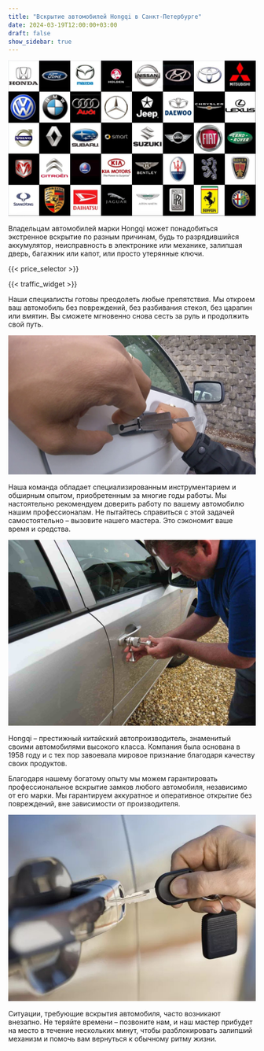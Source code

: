 ```yaml
---
title: "Вскрытие автомобилей Hongqi в Санкт-Петербурге"
date: 2024-03-19T12:00:00+03:00
draft: false
show_sidebar: true
---
```


![логотипы авто](../car_logo.jpg)

Владельцам автомобилей марки Hongqi может понадобиться экстренное вскрытие по разным причинам, будь то разрядившийся аккумулятор, неисправность в электронике или механике, залипшая дверь, багажник или капот, или просто утерянные ключи.

{{< price_selector >}}

{{< traffic_widget >}}

Наши специалисты готовы преодолеть любые препятствия. Мы откроем ваш автомобиль без повреждений, без разбивания стекол, без царапин или вмятин. Вы сможете мгновенно снова сесть за руль и продолжить свой путь.

![вскрытие машины без повреждений](../car.jpg)

Наша команда обладает специализированным инструментарием и обширным опытом, приобретенным за многие годы работы. Мы настоятельно рекомендуем доверить работу по вашему автомобилю нашим профессионалам. Не пытайтесь справиться с этой задачей самостоятельно – вызовите нашего мастера. Это сэкономит ваше время и средства.

![Вскрытие автомобиля](../car_open.jpg)

Hongqi – престижный китайский автопроизводитель, знаменитый своими автомобилями высокого класса. Компания была основана в 1958 году и с тех пор завоевала мировое признание благодаря качеству своих продуктов.

Благодаря нашему богатому опыту мы можем гарантировать профессиональное вскрытие замков любого автомобиля, независимо от его марки. Мы гарантируем аккуратное и оперативное открытие без повреждений, вне зависимости от производителя.

![Ключ](../car_key.jpg)

Ситуации, требующие вскрытия автомобиля, часто возникают внезапно. Не теряйте времени – позвоните нам, и наш мастер прибудет на место в течение нескольких минут, чтобы разблокировать залипший механизм и помочь вам вернуться к обычному ритму жизни.